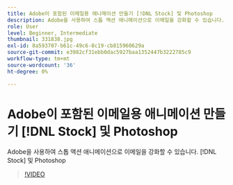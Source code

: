 ```yaml
---
title: Adobe이 포함된 이메일용 애니메이션 만들기 [!DNL Stock] 및 Photoshop
description: Adobe을 사용하여 스톱 액션 애니메이션으로 이메일을 강화할 수 있습니다. [!DNL Stock] 및 Photoshop
role: User
level: Beginner, Intermediate
thumbnail: 331838.jpg
exl-id: 8a593707-b61c-49c6-8c19-cb815960629a
source-git-commit: e3982cf31ebb0dac5927baa1352447b3222785c9
workflow-type: tm+mt
source-wordcount: '36'
ht-degree: 0%

---
```


# Adobe이 포함된 이메일용 애니메이션 만들기 [!DNL Stock] 및 Photoshop

Adobe을 사용하여 스톱 액션 애니메이션으로 이메일을 강화할 수 있습니다. [!DNL Stock] 및 Photoshop

>[!VIDEO](https://video.tv.adobe.com/v/331838?hidetitle=true)
